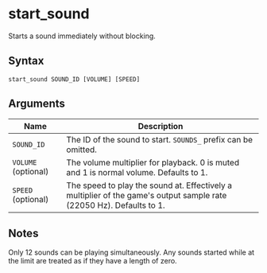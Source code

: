 # start_sound

Starts a sound immediately without blocking.

## Syntax

```
start_sound SOUND_ID [VOLUME] [SPEED]
```

## Arguments

| Name                | Description                                                                                                          |
| ------------------- | -------------------------------------------------------------------------------------------------------------------- |
| `SOUND_ID`          | The ID of the sound to start. `SOUNDS_` prefix can be omitted.                                                       |
| `VOLUME` (optional) | The volume multiplier for playback. 0 is muted and 1 is normal volume. Defaults to 1.                                |
| `SPEED` (optional)  | The speed to play the sound at. Effectively a multiplier of the game's output sample rate (22050 Hz). Defaults to 1. |

## Notes

Only 12 sounds can be playing simultaneously. Any sounds started while at the
limit are treated as if they have a length of zero.
